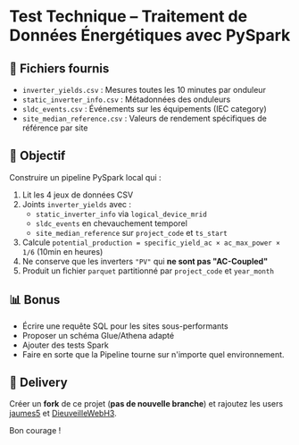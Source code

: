 # Test Technique – Traitement de Données Énergétiques avec PySpark

## 📁 Fichiers fournis

- `inverter_yields.csv` : Mesures toutes les 10 minutes par onduleur
- `static_inverter_info.csv` : Métadonnées des onduleurs
- `sldc_events.csv` : Événements sur les équipements (IEC category)
- `site_median_reference.csv` : Valeurs de rendement spécifiques de référence par site

## 🎯 Objectif

Construire un pipeline PySpark local qui :

1. Lit les 4 jeux de données CSV
2. Joints `inverter_yields` avec :
   - `static_inverter_info` via `logical_device_mrid`
   - `sldc_events` en chevauchement temporel
   - `site_median_reference` sur `project_code` et `ts_start`
3. Calcule `potential_production = specific_yield_ac × ac_max_power × 1/6` (10min en heures)
4. Ne conserve que les inverters `"PV"` qui **ne sont pas "AC-Coupled"**
5. Produit un fichier `parquet` partitionné par `project_code` et `year_month`

## 📊 Bonus

- Écrire une requête SQL pour les sites sous-performants
- Proposer un schéma Glue/Athena adapté
- Ajouter des tests Spark
- Faire en sorte que la Pipeline tourne sur n'importe quel environnement.

## 🚚 Delivery

Créer un **fork** de ce projet (**pas de nouvelle branche**) et rajoutez les users [jaumes5](https://github.com/jaumes5) et 
[DieuveilleWebH3](https://github.com/DieuveilleWebH3).

Bon courage !
